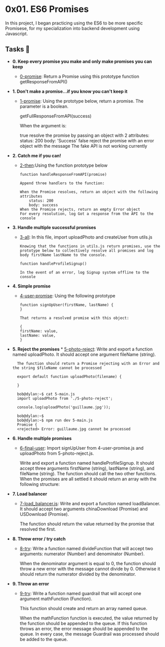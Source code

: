 # 0x01. ES6 Promises 

In this project, I began practicing using the ES6 to be more specific Promisese, for my specialization into backend development using Javascript.

## Tasks :page_with_curl:

* **0. Keep every promise you make and only make promises you can keep**
  * [0-promise](./0-promise.js): Return a Promise using this prototype function getResponseFromAPI()

* **1. Don't make a promise...if you know you can't keep it**
  * [1-promise](./1-promise.js): Using the prototype below, return a promise. The parameter is a boolean.

    getFullResponseFromAPI(success)

    When the argument is:

    true
        resolve the promise by passing an object with 2 attributes:
            status: 200
            body: 'Success'
    false
        reject the promise with an error object with the message The fake API is not working currently

* **2. Catch me if you can!**
  * [2-then](./2-then.js):Using the function prototype below

        function handleResponseFromAPI(promise)

        Append three handlers to the function:

        When the Promise resolves, return an object with the following attributes
            status: 200
            body: success
        When the Promise rejects, return an empty Error object
        For every resolution, log Got a response from the API to the console

* **3. Handle multiple successful promises**
  * [3-all](./3-all.js): In this file, import uploadPhoto and createUser from utils.js

        Knowing that the functions in utils.js return promises, use the prototype below to collectively resolve all promises and log body firstName lastName to the console.

        function handleProfileSignup()

        In the event of an error, log Signup system offline to the console

* **4. Simple promise**
  * [4-user-promise](./4-user-promise.js): Using the following prototype

        function signUpUser(firstName, lastName) {
        }

        That returns a resolved promise with this object:

        {
        firstName: value,
        lastName: value,
        }


* **5. Reject the promises**
        * [5-photo-reject](./5-photo-reject.js): Write and export a function named uploadPhoto. It should accept one argument fileName (string).

        The function should return a Promise rejecting with an Error and the string $fileName cannot be processed

        export default function uploadPhoto(filename) {

        }

        bob@dylan:~$ cat 5-main.js
        import uploadPhoto from './5-photo-reject';

        console.log(uploadPhoto('guillaume.jpg'));

        bob@dylan:~$ 
        bob@dylan:~$ npm run dev 5-main.js 
        Promise {
        <rejected> Error: guillaume.jpg cannot be processed

* **6. Handle multiple promises**
  * [6-final-user](./6-final-user.js): Import signUpUser from 4-user-promise.js and uploadPhoto from 5-photo-reject.js.

    Write and export a function named handleProfileSignup. It should accept three arguments firstName (string), lastName (string), and fileName (string). The function should call the two other functions. When the promises are all settled it should return an array with the following structure:


* **7. Load balancer**
  * [7-load_balancer.js](./7-load_balancer.js): Write and export a function named loadBalancer. It should accept two arguments chinaDownload (Promise) and USDownload (Promise).

    The function should return the value returned by the promise that resolved the first.

* **8. Throw error / try catch**
  * [8-try](./8-try.js): Write a function named divideFunction that will accept two arguments: numerator (Number) and denominator (Number).

    When the denominator argument is equal to 0, the function should throw a new error with the message cannot divide by 0. Otherwise it should return the numerator divided by the denominator.



* **9. Throw an error**
  * [9-try](./9-try.js): Write a function named guardrail that will accept one argument mathFunction (Function).

    This function should create and return an array named queue.

    When the mathFunction function is executed, the value returned by the function should be appended to the queue. If this function throws an error, the error message should be appended to the queue. In every case, the message Guardrail was processed should be added to the queue. 